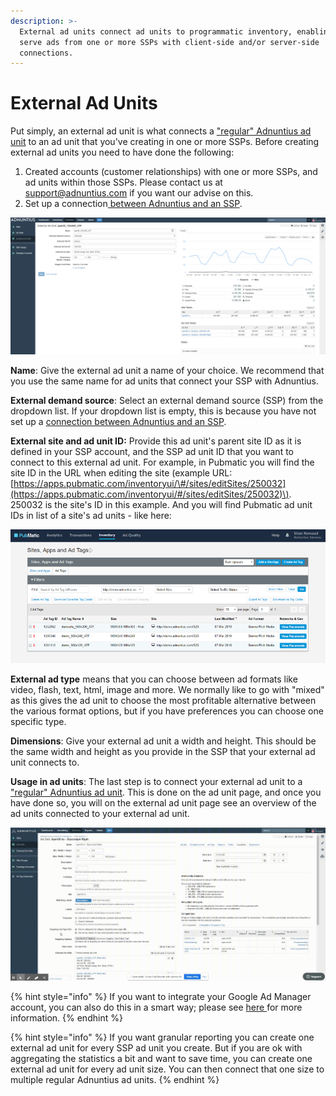 ```yaml
---
description: >-
  External ad units connect ad units to programmatic inventory, enabling you to
  serve ads from one or more SSPs with client-side and/or server-side
  connections.
---
```


# External Ad Units

Put simply, an external ad unit is what connects a ["regular" Adnuntius ad unit](./#ad-units) to an ad unit that you've creating in one or more SSPs. Before creating external ad units you need to have done the following: 

1. Created accounts \(customer relationships\) with one or more SSPs, and ad units within those SSPs. Please contact us at [support@adnuntius.com](mailto:support@adnuntius.com) if you want our advise on this. 
2. Set up a connection[ between Adnuntius and an SSP](../admin/#external-demand-sources).

![External ad unit example](../../../.gitbook/assets/201811-inventory-external-ad-unit.png)

**Name**: Give the external ad unit a name of your choice. We recommend that you use the same name for ad units that connect your SSP with Adnuntius. 

**External demand source**: Select an external demand source \(SSP\) from the dropdown list. If your dropdown list is empty, this is because you have not set up a [connection between Adnuntius and an SSP](../admin/#external-demand-sources).

**External site and ad unit ID:** Provide this ad unit's parent site ID as it is defined in your SSP account, and the SSP ad unit ID that you want to connect to this external ad unit. For example, in Pubmatic you will find the site ID in the URL when editing the site \(example URL: [https://apps.pubmatic.com/inventoryui/\#/sites/editSites/250032](https://apps.pubmatic.com/inventoryui/#/sites/editSites/250032)\). 250032 is the site's ID in this example. And you will find Pubmatic ad unit IDs in list of a site's ad units - like here: 

![Pubmatic ad unit IDs are found in the leftmost column \(7 digit number\).](../../../.gitbook/assets/201811-inventory-pubmatic-ad-unit.png)

**External ad type** means that you can choose between ad formats like video, flash, text, html, image and more. We normally like to go with "mixed" as this gives the ad unit to choose the most profitable alternative between the various format options, but if you have preferences you can choose one specific type. 

**Dimensions**: Give your external ad unit a width and height. This should be the same width and height as you provide in the SSP that your external ad unit connects to. 

**Usage in ad units**: The last step is to connect your external ad unit to a ["regular" Adnuntius ad unit](./#ad-units). This is done on the ad unit page, and once you have done so, you will on the external ad unit page see an overview of the ad units connected to your external ad unit. 

![Connecting an ad unit to an external ad unit is done from the ad unit page.](../../../.gitbook/assets/202003-connecting-extau-to-au.gif)

{% hint style="info" %}
If you want to integrate your Google Ad Manager account, you can also do this in a smart way; please see [here ](../../../other-useful-information/gam-integration.md)for more information.
{% endhint %}

{% hint style="info" %}
If you want granular reporting you can create one external ad unit for every SSP ad unit you create. But if you are ok with aggregating the statistics a bit and want to save time, you can create one external ad unit for every ad unit size. You can then connect that one size to multiple regular Adnuntius ad units. 
{% endhint %}

